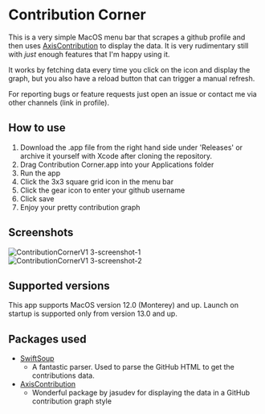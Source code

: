 # Contribution Corner
This is a very simple MacOS menu bar that scrapes a github profile and then uses [AxisContribution]() to display the data.
It is very rudimentary still with *just* enough features that I'm happy using it.

It works by fetching data every time you click on the icon and display the graph, but you also have a reload button that can trigger a manual refresh.

For reporting bugs or feature requests just open an issue or contact me via other channels (link in profile).

## How to use
1. Download the .app file from the right hand side under 'Releases' or archive it yourself with Xcode after cloning the repository.
2. Drag Contribution Corner.app into your Applications folder
4. Run the app
5. Click the 3x3 square grid icon in the menu bar
6. Click the gear icon to enter your github username
7. Click save
8. Enjoy your pretty contribution graph

## Screenshots
![ContributionCornerV1 3-screenshot-1](https://github.com/Lundeful/ContributionCorner/assets/31478985/80209b64-812d-47be-a1ae-d8baa65b6fe4)
![ContributionCornerV1 3-screenshot-2](https://github.com/Lundeful/ContributionCorner/assets/31478985/91f7f3ee-bdd8-4639-9137-48f82772dcf0)


## Supported versions
This app supports MacOS version 12.0 (Monterey) and up.
Launch on startup is supported only from version 13.0 and up.

## Packages used
* [SwiftSoup ](https://github.com/scinfu/SwiftSoup)
  - A fantastic parser. Used to parse the GitHub HTML to get the contributions data.
* [AxisContribution](https://github.com/jasudev/AxisContribution)
  - Wonderful package by jasudev for displaying the data in a GitHub contribution graph style
